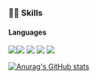 <!--
**LeenaKim/LeenaKim** is a ✨ _special_ ✨ repository because its `README.md` (this file) appears on your GitHub profile.

Here are some ideas to get you started:


- 🔭 I’m currently working on ...
- 🌱 I’m currently learning ...
- 👯 I’m looking to collaborate on ...
- 🤔 I’m looking for help with ...
- 💬 Ask me about ...
- 📫 How to reach me: ...
- 😄 Pronouns: ...
- ⚡ Fun fact: ...
-->

### 👩‍💻 Skills

#### Languages

<img src="https://img.shields.io/badge/Java-b3463e?style=flat-square&logo=Java&logoColor=white"/><img src="https://img.shields.io/badge/Javascript-f7e919?style=flat-square&logo=Javascript&logoColor=black"/>
<img src="https://img.shields.io/badge/JSP-f7ad19?style=flat-square&logo=JSP&logoColor=white"/>
<img src="https://img.shields.io/badge/Python-1b2fe3?style=flat-square&logo=Python&logoColor=white"/>
<img src="https://img.shields.io/badge/R-3a12b3?style=flat-square&logo=R&logoColor=white"/>

[![Anurag's GitHub stats](https://github-readme-stats.vercel.app/api?username=LeenaKim&hide=prs&theme=algolia)](https://github.com/anuraghazra/github-readme-stats)

